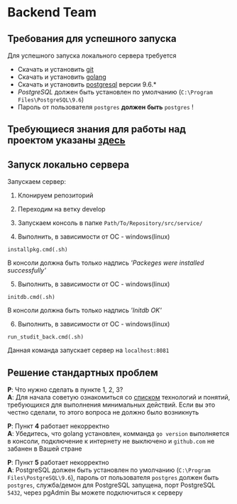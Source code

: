 # Backend Team

## Требования для успешного запуска    
Для успешного запуска локального сервера требуется
* Скачать и установить [git](https://git-scm.com/)
* Скачать и установить [golang](https://golang.org/)
* Скачать и установить [postgresql](https://www.postgresql.org/) версии 9.6.*
* *PostgreSQL* должен быть установлен по умолчанию (`C:\Program Files\PostgreSQL\9.6`)
* Пароль от пользователя `postgres` __должен быть__ `postgres` !

## Требующиеся знания для работы над проектом указаны [здесь](info.md)

## Запуск локально сервера
Запускаем сервер:
1. Клонируем репозиторий

2. Переходим на ветку develop

3. Запускаем консоль в папке `Path/To/Repository/src/service/`

4. Выполнить, в зависимости от ОС - windows(linux)
 ```
 installpkg.cmd(.sh)
 ```
 В консоли должна быть только надпись _'Packeges were installed successfully'_

5. Выполнить, в зависимости от ОС - windows(linux)
 ```
 initdb.cmd(.sh)
 ```
 В консоли должна быть только надпись _'Initdb OK'_

6. Выполнить, в зависимости от ОС - windows(linux)
 ```
 run_studit_back.cmd(.sh)
 ```
 Данная команда запускает сервер на `localhost:8081`

## Решение стандартных проблем
__P__: Что нужно сделать в пункте 1, 2, 3?    
__A__: Для начала советую ознакомиться со [списком](info.md) технологий и понятий, требующихся для выполнения минимальных действий. Если вы это честно сделали, то этого вопроса не должно было возникнуть

__P__: Пункт __4__ работает некорректно   
__A__: Убедитесь, что golang установлен, комманда `go version` выполняется в консоли, подключение к интернету не выключено и `github.com` не забанен в Вашей стране

__P__: Пункт __5__ работает некорректно    
__A__: PostgreSQL должен быть установлен по умолчанию (`C:\Program Files\PostgreSQL\9.6`),
пароль от пользователя `postgres` должен быть `postgres`,
служба/демон для PostgreSQL запущена,
порт PostgreSQL `5432`,
через pgAdmin Вы можете подключиться к серверу
